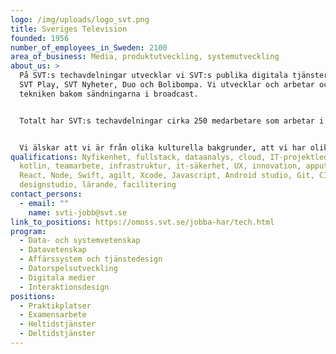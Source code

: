```yaml
---
logo: /img/uploads/logo_svt.png
title: Sveriges Television
founded: 1956
number_of_employees_in_Sweden: 2100
area_of_business: Media, produktutveckling, systemutveckling
about_us: >
  På SVT:s techavdelningar utvecklar vi SVT:s publika digitala tjänster som tex
  SVT Play, SVT Nyheter, Duo och Bolibompa. Vi utvecklar och arbetar också med
  tekniken bakom sändningarna i broadcast.


  Totalt har SVT:s techavdelningar cirka 250 medarbetare som arbetar i tvärfunktionella team för att på bästa sätt designa och utveckla SVT:s digitala tjänster, plattformar och system.


  Vi älskar att vi är från olika kulturella bakgrunder, att vi har olika personligheter och intressen. SVT är en arbetsplats där lärande står i fokus och där vi tar väl hand om varandra. Vi är stolta över att bygga produkter och tjänster som erbjuder nyheter och underhållning till miljontals människor.
qualifications: Nyfikenhet, fullstack, dataanalys, cloud, IT-projektledare,
  kotlin, teamarbete, infrastruktur, it-säkerhet, UX, innovation, apputveckling,
  React, Node, Swift, agilt, Xcode, Javascript, Android studio, Git, CI/CD, TDD,
  designstudio, lärande, facilitering
contact_persons:
  - email: ""
    name: svti-jobb@svt.se
link_to_positions: https://omoss.svt.se/jobba-har/tech.html
program:
  - Data- och systemvetenskap
  - Datavetenskap
  - Affärssystem och tjänstedesign
  - Datorspelsutveckling
  - Digitala medier
  - Interaktionsdesign
positions:
  - Praktikplatser
  - Examensarbete
  - Heltidstjänster
  - Deltidstjänster
---
```

